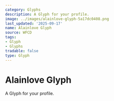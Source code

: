 ```yaml
---
category: Glyphs
description: A Glyph for your profile.
image: ../images/alainlove-glyph-5a17dc0408.png
last_updated: '2025-09-17'
name: Alainlove Glyph
source: WFCD
tags:
- Glyph
- Glyphs
tradable: false
type: Glyph
---
```


# Alainlove Glyph

A Glyph for your profile.

